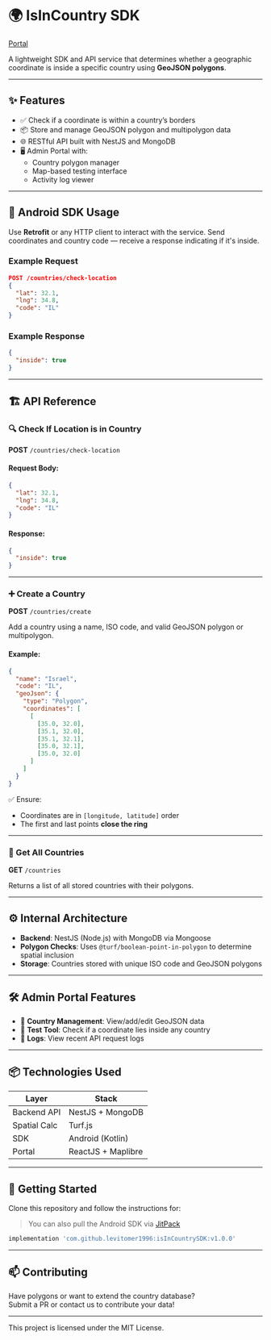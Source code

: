 
# 🌍 IsInCountry SDK

[Portal]([url](https://is-in-country-sdk-portal.netlify.app/))

A lightweight SDK and API service that determines whether a geographic coordinate is inside a specific country using **GeoJSON polygons**.

---

## ✨ Features

- ✅ Check if a coordinate is within a country’s borders
- 📦 Store and manage GeoJSON polygon and multipolygon data
- 🌐 RESTful API built with NestJS and MongoDB
- 🖥️ Admin Portal with:
  - Country polygon manager
  - Map-based testing interface
  - Activity log viewer

---

## 📱 Android SDK Usage

Use **Retrofit** or any HTTP client to interact with the service. Send coordinates and country code — receive a response indicating if it's inside.

### Example Request
```json
POST /countries/check-location
{
  "lat": 32.1,
  "lng": 34.8,
  "code": "IL"
}
```

### Example Response
```json
{
  "inside": true
}
```

---

## 🏗️ API Reference

### 🔍 Check If Location is in Country
**POST** `/countries/check-location`

#### Request Body:
```json
{
  "lat": 32.1,
  "lng": 34.8,
  "code": "IL"
}
```

#### Response:
```json
{
  "inside": true
}
```

---

### ➕ Create a Country
**POST** `/countries/create`

Add a country using a name, ISO code, and valid GeoJSON polygon or multipolygon.

#### Example:
```json
{
  "name": "Israel",
  "code": "IL",
  "geoJson": {
    "type": "Polygon",
    "coordinates": [
      [
        [35.0, 32.0],
        [35.1, 32.0],
        [35.1, 32.1],
        [35.0, 32.1],
        [35.0, 32.0]
      ]
    ]
  }
}
```

✅ Ensure:
- Coordinates are in `[longitude, latitude]` order
- The first and last points **close the ring**

---

### 📄 Get All Countries
**GET** `/countries`

Returns a list of all stored countries with their polygons.

---

## ⚙️ Internal Architecture

- **Backend**: NestJS (Node.js) with MongoDB via Mongoose
- **Polygon Checks**: Uses `@turf/boolean-point-in-polygon` to determine spatial inclusion
- **Storage**: Countries stored with unique ISO code and GeoJSON polygons

---

## 🛠️ Admin Portal Features

- 📍 **Country Management**: View/add/edit GeoJSON data
- 🔎 **Test Tool**: Check if a coordinate lies inside any country
- 📜 **Logs**: View recent API request logs

---

## 📦 Technologies Used

| Layer        | Stack                     |
|--------------|---------------------------|
| Backend API  | NestJS + MongoDB          |
| Spatial Calc | Turf.js                   |
| SDK          | Android (Kotlin)          |
| Portal       | ReactJS + Maplibre        |

---

## 🚀 Getting Started

Clone this repository and follow the instructions for:

> You can also pull the Android SDK via [JitPack](https://jitpack.io/#levitomer1996/isInCountrySDK)

```groovy
implementation 'com.github.levitomer1996:isInCountrySDK:v1.0.0'
```

---

## 📫 Contributing

Have polygons or want to extend the country database?  
Submit a PR or contact us to contribute your data!

---



This project is licensed under the MIT License.
